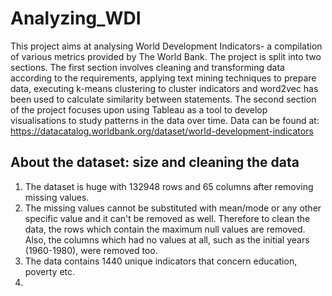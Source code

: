# Analyzing_WDI
This project aims at analysing World Development Indicators- a compilation of various metrics provided by The World Bank. The project is split into two sections. The first section involves cleaning and transforming data according to the requirements, applying text mining techniques to prepare data, executing k-means clustering to cluster indicators and  word2vec has been used to calculate similarity between statements. The second section of the project focuses upon using Tableau as a tool to develop visualisations to study patterns in the data over time. 
Data can be found at: https://datacatalog.worldbank.org/dataset/world-development-indicators

## About the dataset: size and cleaning the data
1. The dataset is huge with 132948 rows and 65 columns after removing missing values. 
2. The missing values cannot be substituted with mean/mode or any other specific value and it can't be removed as well. Therefore to clean the data, the rows which contain the maximum null values are removed. Also, the columns which had no values at all, such as the initial years (1960-1980), were removed too.
3. The data contains 1440 unique indicators that concern education, poverty etc. 
4. 
